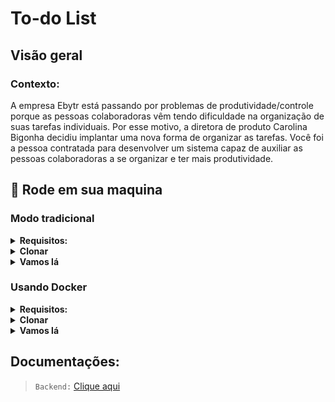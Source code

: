 # To-do List

## Visão geral

### Contexto:

A empresa Ebytr está passando por problemas de produtividade/controle porque as pessoas colaboradoras vêm tendo dificuldade na organização de suas tarefas individuais. Por esse motivo, a diretora de produto Carolina Bigonha decidiu implantar uma nova forma de organizar as tarefas.
Você foi a pessoa contratada para desenvolver um sistema capaz de auxiliar as pessoas colaboradoras a se organizar e ter mais produtividade.

## 🚀 Rode em sua maquina

### Modo tradicional

<details>
  <summary><b>Requisitos:</b></summary><br>

  - Ter o `Git` instalado em sua máquina;
  - Ter o `node` instalado em sua máquina.
  
</details>

<details>
  <summary><b>Clonar</b></summary><br>

Para clonar o repositório usando HTTPS:

```
git clone https://github.com/HiagoBriano/to-do_list.git
```

Para clonar usando SSH:

```
git clone git@github.com:HiagoBriano/to-do_list.git
```
</details>

<details>
  <summary><b>Vamos lá</b></summary><br>
 
`Backend:`

Entre na pasta do projeto:

```
cd to-do_list/backend
```

Instale as dependências do projeto:

```
npm i
```

Configure o Prisma:

```
npx prisma generate
```

Inicie o projeto:

```
npm start
```
  
`Frontend:`
  
Entre na pasta do projeto:

```
cd to-do_list/frontend
```

Instale as dependencias:

```
npm install
```

Inicie o projeto:

```
npm start
```

Abra o link abaixo no navegador de sua preferencia:

```
http://localhost:3010/
```
</details>


### Usando Docker

<details>
  <summary><b>Requisitos:</b></summary><br>
  
  - Ter o `Git` instalado em sua máquina;
  - Ter o `docker` instalado em sua máquina.
  
</details>

<details>
  <summary><b>Clonar</b></summary><br>

Para clonar o repositório usando HTTPS:

```
git clone https://github.com/HiagoBriano/to-do_list.git
```

Para clonar usando SSH:

```
git clone git@github.com:HiagoBriano/to-do_list.git
```
</details>

<details>
  <summary><b>Vamos lá</b></summary><br>
  
  `Backend:`

Entre na pasta de backend:

```
cd to-do_list/backend
```
  
Inicie o docker com o comando:

```
npm run docker
```

  `Frontend:`
  
Entre na pasta de frontend:

```
cd to-do_list/frontend
```
  
Inicie o docker com o comando:

```
npm run docker
```

Abra o link abaixo no navegador de sua preferencia:

```
http://localhost:3010/
```
</details>

</details>

## Documentações:

> `Backend:` [Clique aqui](https://github.com/HiagoBriano/to-do_list/blob/master/backend/README.md)


